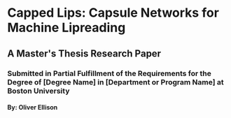 # Capped Lips: Capsule Networks for Machine Lipreading

## A Master's Thesis Research Paper

### Submitted in Partial Fulfillment of the Requirements for the Degree of [Degree Name] in [Department or Program Name] at Boston University

#### By: Oliver Ellison
